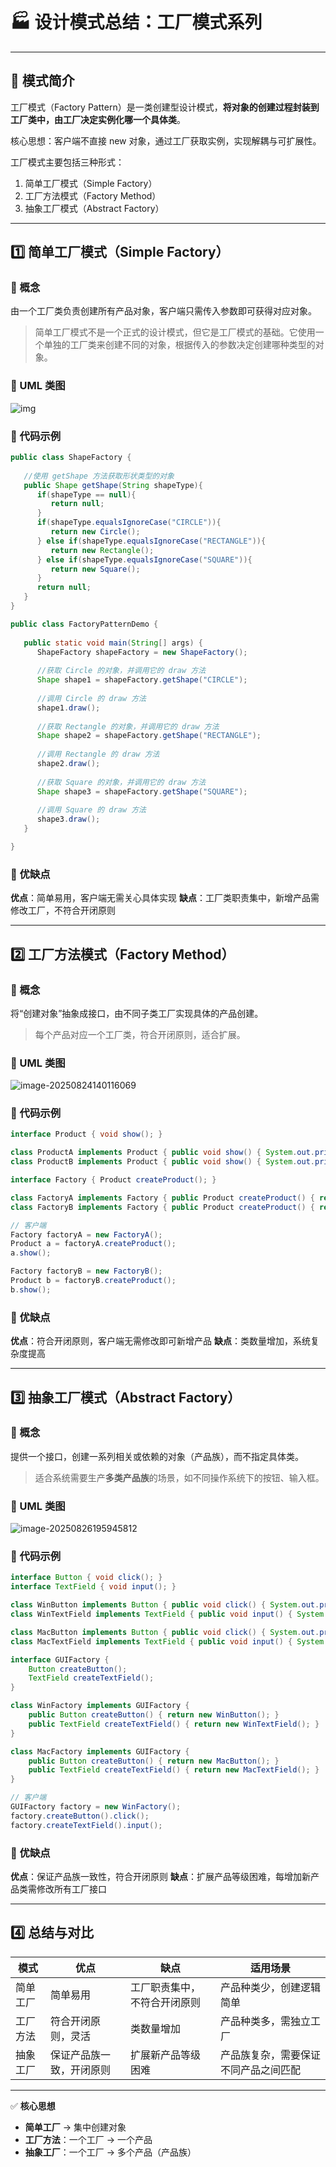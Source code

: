 # 🏭 设计模式总结：工厂模式系列

------

## 🧠 模式简介

工厂模式（Factory Pattern）是一类创建型设计模式，**将对象的创建过程封装到工厂类中，由工厂决定实例化哪一个具体类**。

核心思想：客户端不直接 new 对象，通过工厂获取实例，实现解耦与可扩展性。

工厂模式主要包括三种形式：

1. 简单工厂模式（Simple Factory）
2. 工厂方法模式（Factory Method）
3. 抽象工厂模式（Abstract Factory）

------

## 1️⃣ 简单工厂模式（Simple Factory）

### 🔹 概念

由一个工厂类负责创建所有产品对象，客户端只需传入参数即可获得对应对象。

> 简单工厂模式不是一个正式的设计模式，但它是工厂模式的基础。它使用一个单独的工厂类来创建不同的对象，根据传入的参数决定创建哪种类型的对象。

### 🔹 UML 类图

![img](assets/1664504134060-0d94e8da-06ff-4894-aa25-817eb8d3ac64.png)

### 🔹 代码示例

```java
public class ShapeFactory {
    
   //使用 getShape 方法获取形状类型的对象
   public Shape getShape(String shapeType){
      if(shapeType == null){
         return null;
      }        
      if(shapeType.equalsIgnoreCase("CIRCLE")){
         return new Circle();
      } else if(shapeType.equalsIgnoreCase("RECTANGLE")){
         return new Rectangle();
      } else if(shapeType.equalsIgnoreCase("SQUARE")){
         return new Square();
      }
      return null;
   }
}

public class FactoryPatternDemo {
 
   public static void main(String[] args) {
      ShapeFactory shapeFactory = new ShapeFactory();
 
      //获取 Circle 的对象，并调用它的 draw 方法
      Shape shape1 = shapeFactory.getShape("CIRCLE");
 
      //调用 Circle 的 draw 方法
      shape1.draw();
 
      //获取 Rectangle 的对象，并调用它的 draw 方法
      Shape shape2 = shapeFactory.getShape("RECTANGLE");
 
      //调用 Rectangle 的 draw 方法
      shape2.draw();
 
      //获取 Square 的对象，并调用它的 draw 方法
      Shape shape3 = shapeFactory.getShape("SQUARE");
 
      //调用 Square 的 draw 方法
      shape3.draw();
   }

}
```

### 🔹 优缺点

**优点**：简单易用，客户端无需关心具体实现
**缺点**：工厂类职责集中，新增产品需修改工厂，不符合开闭原则

------

## 2️⃣ 工厂方法模式（Factory Method）

### 🔹 概念

将“创建对象”抽象成接口，由不同子类工厂实现具体的产品创建。

> 每个产品对应一个工厂类，符合开闭原则，适合扩展。

### 🔹 UML 类图

![image-20250824140116069](assets/image-20250824140116069.png)

### 🔹 代码示例

```java
interface Product { void show(); }

class ProductA implements Product { public void show() { System.out.println("产品A"); } }
class ProductB implements Product { public void show() { System.out.println("产品B"); } }

interface Factory { Product createProduct(); }

class FactoryA implements Factory { public Product createProduct() { return new ProductA(); } }
class FactoryB implements Factory { public Product createProduct() { return new ProductB(); } }

// 客户端
Factory factoryA = new FactoryA();
Product a = factoryA.createProduct();
a.show();

Factory factoryB = new FactoryB();
Product b = factoryB.createProduct();
b.show();
```

### 🔹 优缺点

**优点**：符合开闭原则，客户端无需修改即可新增产品
**缺点**：类数量增加，系统复杂度提高

------

## 3️⃣ 抽象工厂模式（Abstract Factory）

### 🔹 概念

提供一个接口，创建一系列相关或依赖的对象（产品族），而不指定具体类。

> 适合系统需要生产**多类产品族**的场景，如不同操作系统下的按钮、输入框。

### 🔹 UML 类图

![image-20250826195945812](assets/image-20250826195945812.png)

### 🔹 代码示例

```java
interface Button { void click(); }
interface TextField { void input(); }

class WinButton implements Button { public void click() { System.out.println("Win按钮"); } }
class WinTextField implements TextField { public void input() { System.out.println("Win输入框"); } }

class MacButton implements Button { public void click() { System.out.println("Mac按钮"); } }
class MacTextField implements TextField { public void input() { System.out.println("Mac输入框"); } }

interface GUIFactory {
    Button createButton();
    TextField createTextField();
}

class WinFactory implements GUIFactory {
    public Button createButton() { return new WinButton(); }
    public TextField createTextField() { return new WinTextField(); }
}

class MacFactory implements GUIFactory {
    public Button createButton() { return new MacButton(); }
    public TextField createTextField() { return new MacTextField(); }
}

// 客户端
GUIFactory factory = new WinFactory();
factory.createButton().click();
factory.createTextField().input();
```

### 🔹 优缺点

**优点**：保证产品族一致性，符合开闭原则
 **缺点**：扩展产品等级困难，每增加新产品类需修改所有工厂接口

------

## 4️⃣ 总结与对比

| 模式     | 优点                     | 缺点                         | 适用场景                             |
| -------- | ------------------------ | ---------------------------- | ------------------------------------ |
| 简单工厂 | 简单易用                 | 工厂职责集中，不符合开闭原则 | 产品种类少，创建逻辑简单             |
| 工厂方法 | 符合开闭原则，灵活       | 类数量增加                   | 产品种类多，需独立工厂               |
| 抽象工厂 | 保证产品族一致，开闭原则 | 扩展新产品等级困难           | 产品族复杂，需要保证不同产品之间匹配 |

------

✅ **核心思想**

- **简单工厂** → 集中创建对象
- **工厂方法**：一个工厂 → 一个产品
- **抽象工厂**：一个工厂 → 多个产品（产品族）
